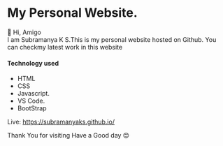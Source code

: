# My Personal Website.

👋 Hi, Amigo <br>
I am Subramanya K S.This is my personal website hosted on Github.
You can checkmy latest work in this website

#### Technology used
* HTML
* CSS
* Javascript.
* VS Code.
* BootStrap

Live: https://subramanyaks.github.io/

Thank You for visiting
Have a Good day 😊 

